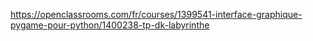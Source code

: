 https://openclassrooms.com/fr/courses/1399541-interface-graphique-pygame-pour-python/1400238-tp-dk-labyrinthe


